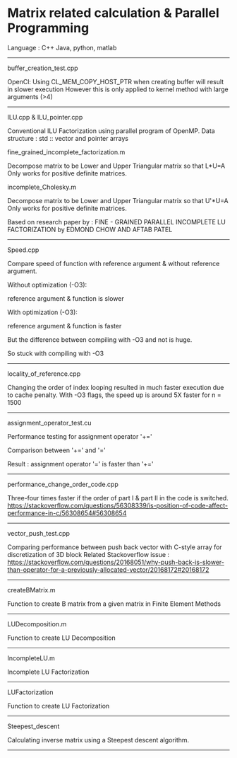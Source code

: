 # Matrix related calculation & Parallel Programming

Language : C++ Java, python, matlab

_____________________________________________________________________
buffer_creation_test.cpp

OpenCl:
Using CL_MEM_COPY_HOST_PTR when creating buffer will result in slower execution
However this is only applied to kernel method with large arguments (>4)
_____________________________________________________________________
ILU.cpp & ILU_pointer.cpp

Conventional ILU Factorization using parallel program of OpenMP.
Data structure : std :: vector and pointer arrays

fine_grained_incomplete_factorization.m

Decompose matrix to be Lower and Upper Triangular matrix so that L*U=A
Only works for positive definite matrices.

incomplete_Cholesky.m

Decompose matrix to be Lower and Upper Triangular matrix so that U'*U=A
Only works for positive definite matrices.

Based on research paper by :
FINE - GRAINED PARALLEL INCOMPLETE LU FACTORIZATION 
by EDMOND CHOW AND AFTAB PATEL
____________________________________________________________________
Speed.cpp

Compare speed of function with reference argument & without reference argument.

Without optimization (-O3):

  reference argument & function is slower
  
With optimization (-O3):

  reference argument & function is faster

But the difference between compiling with -O3 and not is huge.

So stuck with compiling with -O3
____________________________________________________________________
locality_of_reference.cpp

Changing the order of index looping resulted in much faster execution due to cache penalty.
With -O3 flags, the speed up is around 5X faster for n = 1500
____________________________________________________________________
assignment_operator_test.cu

Performance testing for assignment operator '+='

Comparison between '+=' and '='

Result :	 assignment operator '=' is faster than '+='

____________________________________________________________________

performance_change_order_code.cpp

Three-four times faster if the order of part I & part II in the code is switched.
https://stackoverflow.com/questions/56308339/is-position-of-code-affect-performance-in-c/56308654#56308654

_____________________________________________________
vector_push_test.cpp

Comparing performance between push back vector with C-style array
for discretization of 3D block
Related Stackoverflow issue : 
https://stackoverflow.com/questions/20168051/why-push-back-is-slower-than-operator-for-a-previously-allocated-vector/20168172#20168172
_______________________________________________________
createBMatrix.m

Function to create B matrix from a given matrix in Finite Element Methods

__________________________________
LUDecomposition.m

Function to create LU Decomposition
____________________________________
IncompleteLU.m

Incomplete LU Factorization

_______________________________________
LUFactorization

Function to create LU Factorization
__________________________________________________

Steepest_descent

Calculating inverse matrix using a Steepest descent algorithm.
____________________________________________________
